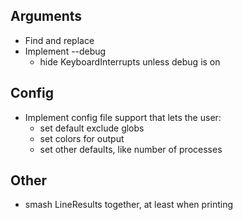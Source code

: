 Arguments
---------
- Find and replace
- Implement --debug
    - hide KeyboardInterrupts unless debug is on

Config
------
- Implement config file support that lets the user:
    - set default exclude globs
    - set colors for output
    - set other defaults, like number of processes

Other
-----
- smash LineResults together, at least when printing
